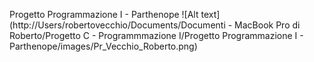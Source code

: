 Progetto Programmazione I - Parthenope
![Alt text](http://Users/robertovecchio/Documents/Documenti - MacBook Pro di Roberto/Progetto C - Programmmazione I/Progetto Programmazione I - Parthenope/images/Pr_Vecchio_Roberto.png)